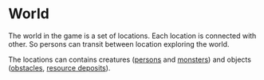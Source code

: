 # World

The world in the game is a set of locations. Each location is connected with other. So persons can transit between location exploring the world.

The locations can contains creatures ([persons](/persons) and [monsters](/monsters)) and objects ([obstacles](/chests), [resource deposits](/gathering)).